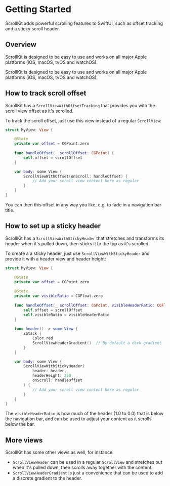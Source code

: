 # Getting Started

ScrollKit adds powerful scrolling features to SwiftUI, such as offset tracking and a sticky scroll header.


## Overview

ScrollKit is designed to be easy to use and works on all major Apple platforms (iOS, macOS, tvOS and watchOS).

ScrollKit is designed to be easy to use and works on all major Apple platforms (iOS, macOS, tvOS and watchOS).



## How to track scroll offset

ScrollKit has a ``ScrollViewWithOffsetTracking`` that provides you with the scroll view offset as it's scrolled.

To track the scroll offset, just use this view instead of a regular `ScrollView`:

```swift
struct MyView: View {

    @State
    private var offset = CGPoint.zero
    
    func handleOffset(_ scrollOffset: CGPoint) {
        self.offset = scrollOffset
    }

    var body: some View {
        ScrollViewWithOffset(onScroll: handleOffset) {
            // Add your scroll view content here as regular
        }
    }
}
```

You can then this offset in any way you like, e.g. to fade in a navigation bar title.



## How to set up a sticky header

ScrollKit has a ``ScrollViewWithStickyHeader`` that stretches and transforms its header when it's pulled down, then sticks it to the top as it's scrolled.

To create a a sticky header, just use ``ScrollViewWithStickyHeader`` and provide it with a header view and header height:

```swift
struct MyView: View {

    @State
    private var offset = CGPoint.zero
    
    @State
    private var visibleRatio = CGFloat.zero
    
    func handleOffset(_ scrollOffset: CGPoint, visibleHeaderRatio: CGFloat) {
        self.offset = scrollOffset
        self.visibleRatio = visibleHeaderRatio
    }
    
    func header() -> some View {
        ZStack {
            Color.red
            ScrollViewHeaderGradient()  // By default a dark gradient
        }
    }

    var body: some View {
        ScrollViewWithStickyHeader(
            header: header,
            headerHeight: 250,
            onScroll: handleOffset
        ) {
            // Add your scroll view content here as regular
        }
    }
}
```

The `visibleHeaderRatio` is how much of the header (1.0 to 0.0) that is below the navigation bar, and can be used to adjust your content as it scrolls below the bar.



## More views

ScrollKit has some other views as well, for instance:

* ``ScrollViewHeader`` can be used in a regular `ScrollView` and stretches out when it's pulled down, then scrolls away together with the content.
* ``ScrollViewHeaderGradient`` is just a convenience that can be used to add a discrete gradient to the header.
